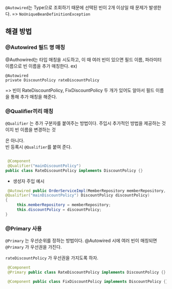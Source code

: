 `@Autowired`는 Type으로 조회하기 때문에 선택된 빈이 2개 이상일 때 문제가 발생한다.
=> `NoUniqueBeanDefinitionException`

## 해결 방법
### @Autowired 필드 명 매칭
@Authowired는 타입 매칭을 시도하고, 이 때 여러 빈이 있으면 필드 이름, 파라미터 이름으로 빈 이름을 추가 매칭한다.
ex)
```
@Autowired
private DiscountPolicy rateDiscountPolicy
```
=> 빈이 RateDiscountPolicy, FixDiscountPolicy 두 개가 있어도 알아서 필드 이름을 통해 추가 매칭을 해준다.
### @Qualifier끼리 매칭
`@Qualifier` 는 추가 구분자를 붙여주는 방법이다. 주입시 추가적인 방법을 제공하는 것이지 빈 이름을 변경하는 것

은 아니다.  
빈 등록시 `@Qualifier`를 붙여 준다.

```java

 @Component
 @Qualifier("mainDiscountPolicy")
public class RateDiscountPolicy implements DiscountPolicy {}
```

- 생성자 주입 예시
```java
 @Autowired public OrderServiceImpl(MemberRepository memberRepository,
@Qualifier("mainDiscountPolicy") DiscountPolicy discountPolicy) 
{     
     this.memberRepository = memberRepository;
     this.discountPolicy = discountPolicy;
}
```

### @Primary 사용
`@Primary` 는 우선순위를 정하는 방법이다. @Autowired 시에 여러 빈이 매칭되면 `@Primary` 가 우선권을 가진다.

`rateDiscountPolicy` 가 우선권을 가지도록 하자. 
```java
 @Component
 @Primary public class RateDiscountPolicy implements DiscountPolicy {}

 @Component public class FixDiscountPolicy implements DiscountPolicy {}
 ```
